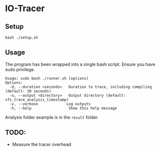 # IO-Tracer

## Setup

```
bash ./setup.sh
```

## Usage

The program has been wrapped into a single bash script.
Ensure you have sudo privilege.

```
Usage: sudo bash ./runner.sh [options]
Options:
  -d, --duration <seconds>   Duration to trace, including compiling (default: 30 seconds)
  -o, --output <directory>   Output directory (default: vfs_trace_analysis_timestamp)
  -v, --verbose             Log outputs
  -h, --help                 Show this help message

```

Analysis folder example is in the `result` folder.

## TODO:
- Measure the tracer overhead